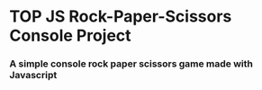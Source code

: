 # TOP JS Rock-Paper-Scissors Console Project

### A simple console rock paper scissors game made with Javascript

